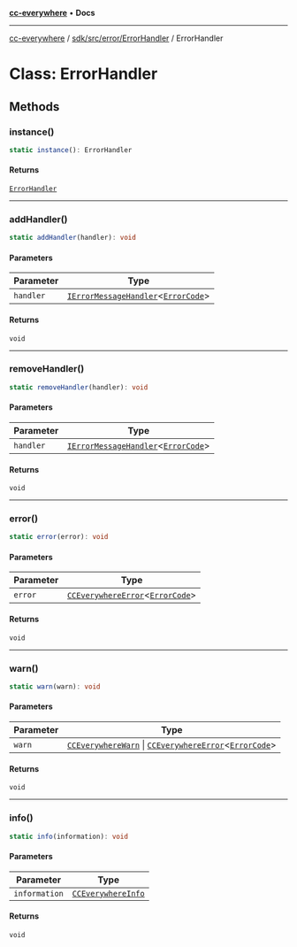 [**cc-everywhere**](../../../../../index.md) • **Docs**

***

[cc-everywhere](../../../../../index.md) / [sdk/src/error/ErrorHandler](../index.md) / ErrorHandler

# Class: ErrorHandler

## Methods

### instance()

```ts
static instance(): ErrorHandler
```

#### Returns

[`ErrorHandler`](ErrorHandler.md)

***

### addHandler()

```ts
static addHandler(handler): void
```

#### Parameters

| Parameter | Type |
| ------ | ------ |
| `handler` | [`IErrorMessageHandler`](../../../../../shared/src/error/IErrorMessageHandler/interfaces/IErrorMessageHandler.md)\<[`ErrorCode`](../../ErrorCodes/type-aliases/ErrorCode.md)\> |

#### Returns

`void`

***

### removeHandler()

```ts
static removeHandler(handler): void
```

#### Parameters

| Parameter | Type |
| ------ | ------ |
| `handler` | [`IErrorMessageHandler`](../../../../../shared/src/error/IErrorMessageHandler/interfaces/IErrorMessageHandler.md)\<[`ErrorCode`](../../ErrorCodes/type-aliases/ErrorCode.md)\> |

#### Returns

`void`

***

### error()

```ts
static error(error): void
```

#### Parameters

| Parameter | Type |
| ------ | ------ |
| `error` | [`CCEverywhereError`](../../../../../shared/src/error/CCEverywhereError/classes/CCEverywhereError.md)\<[`ErrorCode`](../../ErrorCodes/type-aliases/ErrorCode.md)\> |

#### Returns

`void`

***

### warn()

```ts
static warn(warn): void
```

#### Parameters

| Parameter | Type |
| ------ | ------ |
| `warn` | [`CCEverywhereWarn`](../../../../../shared/src/error/CCEverywhereError.types/interfaces/CCEverywhereWarn.md) \| [`CCEverywhereError`](../../../../../shared/src/error/CCEverywhereError/classes/CCEverywhereError.md)\<[`ErrorCode`](../../ErrorCodes/type-aliases/ErrorCode.md)\> |

#### Returns

`void`

***

### info()

```ts
static info(information): void
```

#### Parameters

| Parameter | Type |
| ------ | ------ |
| `information` | [`CCEverywhereInfo`](../../../../../shared/src/error/CCEverywhereError.types/interfaces/CCEverywhereInfo.md) |

#### Returns

`void`
